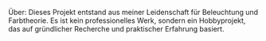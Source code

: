 Über:
Dieses Projekt entstand aus meiner Leidenschaft für Beleuchtung und Farbtheorie. Es ist kein professionelles Werk, sondern ein Hobbyprojekt, das auf gründlicher Recherche und praktischer Erfahrung basiert.
